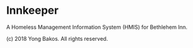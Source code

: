 # Innkeeper

A Homeless Management Information System (HMIS) for Bethlehem Inn.

(c) 2018 Yong Bakos. All rights reserved.
